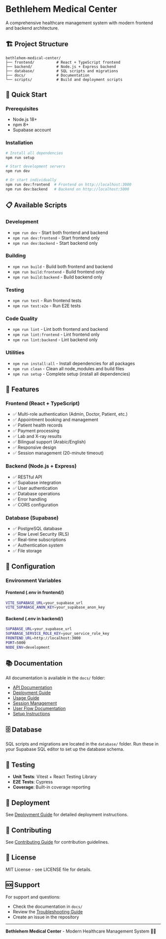 # Bethlehem Medical Center

A comprehensive healthcare management system with modern frontend and backend architecture.

## 🏗️ Project Structure

```
bethlehem-medical-center/
├── frontend/          # React + TypeScript frontend
├── backend/           # Node.js + Express backend
├── database/          # SQL scripts and migrations
├── docs/              # Documentation
└── scripts/           # Build and deployment scripts
```

## 🚀 Quick Start

### Prerequisites
- Node.js 18+
- npm 8+
- Supabase account

### Installation
```bash
# Install all dependencies
npm run setup

# Start development servers
npm run dev

# Or start individually
npm run dev:frontend  # Frontend on http://localhost:3000
npm run dev:backend   # Backend on http://localhost:5000
```

## 📋 Available Scripts

### Development
- `npm run dev` - Start both frontend and backend
- `npm run dev:frontend` - Start frontend only
- `npm run dev:backend` - Start backend only

### Building
- `npm run build` - Build both frontend and backend
- `npm run build:frontend` - Build frontend only
- `npm run build:backend` - Build backend only

### Testing
- `npm run test` - Run frontend tests
- `npm run test:e2e` - Run E2E tests

### Code Quality
- `npm run lint` - Lint both frontend and backend
- `npm run lint:frontend` - Lint frontend only
- `npm run lint:backend` - Lint backend only

### Utilities
- `npm run install:all` - Install dependencies for all packages
- `npm run clean` - Clean all node_modules and build files
- `npm run setup` - Complete setup (install all dependencies)

## 🏥 Features

### Frontend (React + TypeScript)
- ✅ Multi-role authentication (Admin, Doctor, Patient, etc.)
- ✅ Appointment booking and management
- ✅ Patient health records
- ✅ Payment processing
- ✅ Lab and X-ray results
- ✅ Bilingual support (Arabic/English)
- ✅ Responsive design
- ✅ Session management (20-minute timeout)

### Backend (Node.js + Express)
- ✅ RESTful API
- ✅ Supabase integration
- ✅ User authentication
- ✅ Database operations
- ✅ Error handling
- ✅ CORS configuration

### Database (Supabase)
- ✅ PostgreSQL database
- ✅ Row Level Security (RLS)
- ✅ Real-time subscriptions
- ✅ Authentication system
- ✅ File storage

## 🔧 Configuration

### Environment Variables

#### Frontend (.env in frontend/)
```bash
VITE_SUPABASE_URL=your_supabase_url
VITE_SUPABASE_ANON_KEY=your_supabase_anon_key
```

#### Backend (.env in backend/)
```bash
SUPABASE_URL=your_supabase_url
SUPABASE_SERVICE_ROLE_KEY=your_service_role_key
FRONTEND_URL=http://localhost:3000
PORT=5000
NODE_ENV=development
```

## 📚 Documentation

All documentation is available in the `docs/` folder:

- [API Documentation](docs/API_DOCUMENTATION.md)
- [Deployment Guide](docs/DEPLOYMENT_GUIDE.md)
- [Usage Guide](docs/USAGE_GUIDE.md)
- [Session Management](docs/SESSION_MANAGEMENT_GUIDE.md)
- [User Flow Documentation](docs/USER_FLOW_DOCUMENTATION.md)
- [Setup Instructions](docs/SETUP_INSTRUCTIONS.md)

## 🗄️ Database

SQL scripts and migrations are located in the `database/` folder. Run these in your Supabase SQL editor to set up the database schema.

## 🧪 Testing

- **Unit Tests**: Vitest + React Testing Library
- **E2E Tests**: Cypress
- **Coverage**: Built-in coverage reporting

## 🚀 Deployment

See [Deployment Guide](docs/DEPLOYMENT_GUIDE.md) for detailed deployment instructions.

## 🤝 Contributing

See [Contributing Guide](docs/CONTRIBUTING.md) for contribution guidelines.

## 📄 License

MIT License - see LICENSE file for details.

## 🆘 Support

For support and questions:
- Check the documentation in `docs/`
- Review the [Troubleshooting Guide](docs/USAGE_GUIDE.md#troubleshooting)
- Create an issue in the repository

---

**Bethlehem Medical Center** - Modern Healthcare Management System 🏥✨





